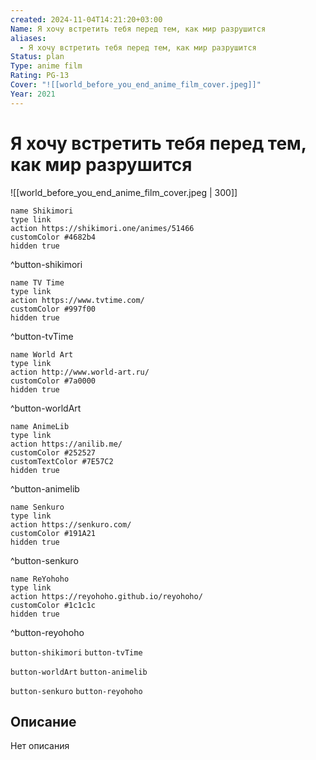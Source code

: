 ```yaml
---
created: 2024-11-04T14:21:20+03:00
Name: Я хочу встретить тебя перед тем, как мир разрушится
aliases:
  - Я хочу встретить тебя перед тем, как мир разрушится
Status: plan
Type: anime film
Rating: PG-13
Cover: "![[world_before_you_end_anime_film_cover.jpeg]]"
Year: 2021
---
```


# Я хочу встретить тебя перед тем, как мир разрушится

![[world_before_you_end_anime_film_cover.jpeg | 300]]

```button
name Shikimori
type link
action https://shikimori.one/animes/51466
customColor #4682b4
hidden true
```
^button-shikimori

```button
name TV Time
type link
action https://www.tvtime.com/
customColor #997f00
hidden true
```
^button-tvTime

```button
name World Art
type link
action http://www.world-art.ru/
customColor #7a0000
hidden true
```
^button-worldArt

```button
name AnimeLib
type link
action https://anilib.me/
customColor #252527
customTextColor #7E57C2
hidden true
```
^button-animelib

```button
name Senkuro
type link
action https://senkuro.com/
customColor #191A21
hidden true
```
^button-senkuro

```button
name ReYohoho
type link
action https://reyohoho.github.io/reyohoho/
customColor #1c1c1c
hidden true
```
^button-reyohoho

`button-shikimori` `button-tvTime`

`button-worldArt` `button-animelib`

`button-senkuro` `button-reyohoho`

## Описание

Нет описания
